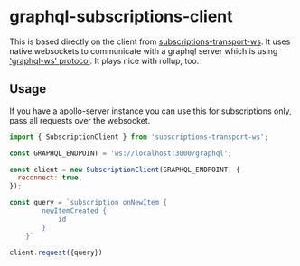 # graphql-subscriptions-client

This is based directly on the client from [subscriptions-transport-ws](https://github.com/apollographql/subscriptions-transport-ws). It uses native websockets to communicate with a graphql server which is using ['graphql-ws' protocol](https://github.com/apollographql/subscriptions-transport-ws/blob/master/PROTOCOL.md). It plays nice with rollup, too.

## Usage

If you have a apollo-server instance you can use this for subscriptions only, pass all requests over the websocket.

```js
import { SubscriptionClient } from 'subscriptions-transport-ws';

const GRAPHQL_ENDPOINT = 'ws://localhost:3000/graphql';

const client = new SubscriptionClient(GRAPHQL_ENDPOINT, {
  reconnect: true,
});

const query = `subscription onNewItem {
        newItemCreated {
            id
        }
    }`

client.request({query})
```